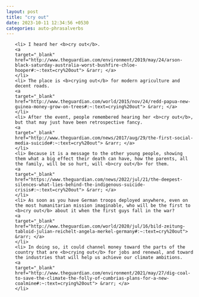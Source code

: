 ```yaml
---
layout: post
title: "cry out"
date: 2023-10-11 12:34:56 +0530
categories: auto-phrasalverbs
---
```

<ol>

    <li> I heard her <b>cry out</b>.
    <a 
    target="_blank" 
    href="http://www.theguardian.com/environment/2019/may/24/arson-black-saturday-australia-worst-bushfire-chloe-hooper#:~:text=cry%20out"> &rarr; </a>
    </li>
    <li> The place is <b>crying out</b> for modern agriculture and decent roads.
    <a 
    target="_blank" 
    href="http://www.theguardian.com/world/2015/nov/24/redd-papua-new-guinea-money-grow-on-trees#:~:text=crying%20out"> &rarr; </a>
    </li>
    <li> After the event, people remembered hearing her <b>cry out</b>, but that may just have been retrospective fancy.
    <a 
    target="_blank" 
    href="http://www.theguardian.com/news/2017/aug/29/the-first-social-media-suicide#:~:text=cry%20out"> &rarr; </a>
    </li>
    <li> Because it is a message to the other young people, showing them what a big effect their death can have, how the parents, all the family, will be so hurt, will <b>cry out</b> for them.
    <a 
    target="_blank" 
    href="https://www.theguardian.com/news/2022/jul/21/the-deepest-silences-what-lies-behind-the-indigenous-suicide-crisis#:~:text=cry%20out"> &rarr; </a>
    </li>
    <li> As soon as you have German troops deployed anywhere, even on the most humanitarian mission imaginable, who will be the first to <b>cry out</b> about it when the first guys fall in the war?
    <a 
    target="_blank" 
    href="http://www.theguardian.com/world/2020/jul/16/bild-zeitung-tabloid-julian-reichelt-angela-merkel-germany#:~:text=cry%20out"> &rarr; </a>
    </li>
    <li> In doing so, it could channel money toward the parts of the country that are <b>crying out</b> for jobs and renewal, and toward the industries that will help us achieve our climate ambitions.
    <a 
    target="_blank" 
    href="http://www.theguardian.com/environment/2021/may/27/dig-coal-to-save-the-climate-the-folly-of-cumbrias-plans-for-a-new-coalmine#:~:text=crying%20out"> &rarr; </a>
    </li>